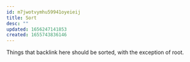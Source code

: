```yaml
---
id: m7jwotvymhu59941oyeieij
title: Sort
desc: ""
updated: 1656247141853
created: 1655743836146
---
```


Things that backlink here should be sorted, with the exception of root.
